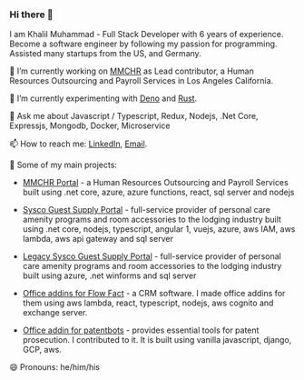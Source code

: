 ### Hi there 👋

I am Khalil Muhammad - Full Stack Developer with 6 years of experience. Become a software engineer by following my passion for programming. Assisted many startups from the US, and Germany.

🔭 I’m currently working on [MMCHR](https://www.mmchr.com/) as Lead contributor, a Human Resources Outsourcing and Payroll Services in Los Angeles California.

🌱 I’m currently experimenting with [Deno](https://deno.land/) and [Rust](https://www.rust-lang.org/).

💬 Ask me about Javascript / Typescript, Redux, Nodejs, .Net Core, Expressjs, Mongodb, Docker, Microservice

📫 How to reach me: [LinkedIn](https://www.linkedin.com/in/khalil-mirza/), [Email](mailTo:khalilmohammadmirza@gmail.com).

🚀 Some of my main projects:
- [MMCHR Portal](http://mmcapp001.azurewebsites.net/) - a Human Resources Outsourcing and Payroll Services built using .net core, azure, azure functions, react, sql server and nodejs

- [Sysco Guest Supply Portal](http://vcmsystems.com/) - full-service provider of personal care amenity programs and room accessories to the lodging industry built using .net core, nodejs, typescript, angular 1, vuejs, azure, aws IAM, aws lambda, aws api gateway and sql server

- [Legacy Sysco Guest Supply Portal](https://www.sgs-vendorcompliance.com/) - full-service provider of personal care amenity programs and room accessories to the lodging industry built using azure, .net winforms and sql server

- [Office addins for Flow Fact](https://www.flowfact.de/) - a CRM software. I made office addins for them using aws lambda, react, typescript, nodejs, aws cognito and exchange server.

- [Office addin for patentbots](https://www.patentbots.com/) - provides essential tools for patent prosecution. I contributed to it. It is built using vanilla javascript, django, GCP, aws.

😄 Pronouns: he/him/his

<!--
**KhalilMohammad/KhalilMohammad** is a ✨ _special_ ✨ repository because its `README.md` (this file) appears on your GitHub profile.

Here are some ideas to get you started:

- 🔭 I’m currently working on ...
- 🌱 I’m currently learning ...
- 👯 I’m looking to collaborate on ...
- 🤔 I’m looking for help with ...
- 💬 Ask me about ...
- 📫 How to reach me: ...
- 😄 Pronouns: ...
- ⚡ Fun fact: ...
-->

